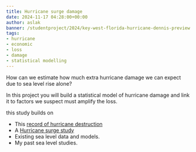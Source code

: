 ```yaml
---
title: Hurricane surge damage
date: 2024-11-17 04:28:00+00:00
author: aslak
banner: /studentproject/2024/key-west-florida-hurricane-dennis-preview.jpg
tags:
- hurricane
- economic
- loss
- damage
- statistical modelling
---
```


How can we estimate how much extra hurricane damage we can expect due to sea level rise alone? 
<!--more-->

In this project you will build a statistical model of hurricane damage and link it to factors we suspect must amplify the loss. 


this study builds on
* This [record of hurricane destruction](/publication/2019-12-01-hurricane-damage-area-of-total-destruction/)
* A [Hurricane surge study](/publication/2013-10-11-homogeneous-record-of-atlantic-hurricane-surge-threat-since-1923/)
* Existing sea level data and models.
* My past sea level studies.